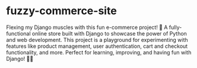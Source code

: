 # fuzzy-commerce-site
Flexing my Django muscles with this fun e-commerce project! 🚀 A fully-functional online store built with Django to showcase the power of Python and web development. This project is a playground for experimenting with features like product management, user authentication, cart and checkout functionality, and more. Perfect for learning, improving, and having fun with Django! 🐍✨
